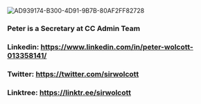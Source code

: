 ![AD939174-B300-4D91-9B7B-80AF2FF82728](https://user-images.githubusercontent.com/73400593/159859968-e6246127-bde1-41fd-a643-ab97581c4be2.JPEG)

### Peter is a Secretary at CC Admin Team

### Linkedin: https://www.linkedin.com/in/peter-wolcott-013358141/ 
### Twitter: https://twitter.com/sirwolcott 
### Linktree: https://linktr.ee/sirwolcott 

